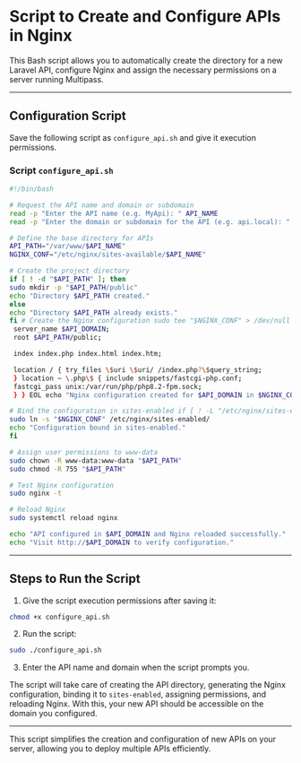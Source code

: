 # Script to Create and Configure APIs in Nginx

This Bash script allows you to automatically create the directory for a new Laravel API, configure Nginx and assign the necessary permissions on a server running Multipass.

---

## Configuration Script

Save the following script as `configure_api.sh` and give it execution permissions.

### Script `configure_api.sh`

```bash
#!/bin/bash

# Request the API name and domain or subdomain
read -p "Enter the API name (e.g. MyApi): " API_NAME
read -p "Enter the domain or subdomain for the API (e.g. api.local): " API_DOMAIN

# Define the base directory for APIs
API_PATH="/var/www/$API_NAME"
NGINX_CONF="/etc/nginx/sites-available/$API_NAME"

# Create the project directory
if [ ! -d "$API_PATH" ]; then
sudo mkdir -p "$API_PATH/public"
echo "Directory $API_PATH created."
else
echo "Directory $API_PATH already exists."
fi # Create the Nginx configuration sudo tee "$NGINX_CONF" > /dev/null <<EOL server { listen 80;
 server_name $API_DOMAIN;
 root $API_PATH/public;

 index index.php index.html index.htm;

 location / { try_files \$uri \$uri/ /index.php?\$query_string;
 } location ~ \.php\$ { include snippets/fastcgi-php.conf;
 fastcgi_pass unix:/var/run/php/php8.2-fpm.sock;
 } } EOL echo "Nginx configuration created for $API_DOMAIN in $NGINX_CONF."

# Bind the configuration in sites-enabled if [ ! -L "/etc/nginx/sites-enabled/$API_NAME" ]; then
sudo ln -s "$NGINX_CONF" /etc/nginx/sites-enabled/
echo "Configuration bound in sites-enabled."
fi

# Assign user permissions to www-data
sudo chown -R www-data:www-data "$API_PATH"
sudo chmod -R 755 "$API_PATH"

# Test Nginx configuration
sudo nginx -t

# Reload Nginx
sudo systemctl reload nginx

echo "API configured in $API_DOMAIN and Nginx reloaded successfully."
echo "Visit http://$API_DOMAIN to verify configuration."
```

---

## Steps to Run the Script

1. Give the script execution permissions after saving it:

```bash
chmod +x configure_api.sh
```

2. Run the script:

```bash
sudo ./configure_api.sh
```

3. Enter the API name and domain when the script prompts you.

The script will take care of creating the API directory, generating the Nginx configuration, binding it to `sites-enabled`, assigning permissions, and reloading Nginx. With this, your new API should be accessible on the domain you configured.

---

This script simplifies the creation and configuration of new APIs on your server, allowing you to deploy multiple APIs efficiently.